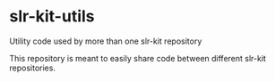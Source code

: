 # slr-kit-utils

Utility code used by more than one slr-kit repository

This repository is meant to easily share code between different slr-kit repositories.